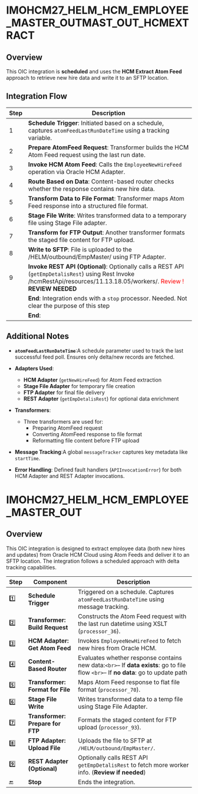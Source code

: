 # IMOHCM27_HELM_HCM_EMPLOYEE_MASTER_OUTMAST_OUT_HCMEXTRACT
## Overview
This OIC integration is **scheduled** and uses the **HCM Extract Atom Feed** approach to retrieve new hire data and write it to an SFTP location.

## Integration Flow
| Step  | Description                                                                                                                                        |
| ----- | -------------------------------------------------------------------------------------------------------------------------------------------------- |
| 1 | **Schedule Trigger**: Initiated based on a schedule, captures `atomFeedLastRunDateTime` using a tracking variable.       |
| 2 | **Prepare AtomFeed Request**: Transformer builds the HCM Atom Feed request using the last run date.                       |
| 3 | **Invoke HCM Atom Feed**: Calls the `EmployeeNewHireFeed` operation via Oracle HCM Adapter.                           |
| 4 | **Route Based on Data**: Content-based router checks whether the response contains new hire data.                         |
| 5 | **Transform Data to File Format**: Transformer maps Atom Feed response into a structured file format.                     |
| 6 | **Stage File Write**: Writes transformed data to a temporary file using Stage File adapter.                               |
| 7 | **Transform for FTP Output**: Another transformer formats the staged file content for FTP upload.                         |
| 8 | **Write to SFTP**: File is uploaded to the /HELM/outbound/EmpMaster/ using FTP Adapter.                                  |
| 9 | **Invoke REST API (Optional)**: Optionally calls a REST API (`getEmpDetalisRest`) using Rest Invoke /hcmRestApi/resources/11.13.18.05/workers/.  <font color='red'>Review !</font> **REVIEW NEEDED**
|    | **End**: Integration ends with a `stop` processor.   Needed. Not clear the purpose of this step</font>
|    | **End**:                                                                                      |

## Additional Notes

- **`atomFeedLastRunDateTime`**:A schedule parameter used to track the last successful feed poll. Ensures only delta/new records are fetched.
- **Adapters Used**:

  - **HCM Adapter** (`getNewHireFeed`) for Atom Feed extraction
  - **Stage File Adapter** for temporary file creation
  - **FTP Adapter** for final file delivery
  - **REST Adapter** (`getEmpDetalisRest`) for optional data enrichment
- **Transformers**:
  - Three transformers are used for:
    - Preparing AtomFeed request
    - Converting AtomFeed response to file format
    - Reformatting file content before FTP upload
- **Message Tracking**:A global `messageTracker` captures key metadata like `startTime`.
- **Error Handling**:
  Defined fault handlers (`APIInvocationError`) for both HCM Adapter and REST Adapter invocations.

# IMOHCM27_HELM_HCM_EMPLOYEE_MASTER_OUT
## Overview
This OIC integration is designed to extract employee data (both new hires and updates) from Oracle HCM Cloud using Atom Feeds and deliver it to an SFTP location. The integration follows a scheduled approach with delta tracking capabilities.


| Step  | Component                              | Description                                                                                                                                          |
| ----- | -------------------------------------- | ---------------------------------------------------------------------------------------------------------------------------------------------------- |
| 1️⃣ | **Schedule Trigger**             | Triggered on a schedule. Captures `atomFeedLastRunDateTime` using message tracking.                                                                |
| 2️⃣ | **Transformer: Build Request**   | Constructs the Atom Feed request with the last run datetime using XSLT (`processor_36`).                                                           |
| 3️⃣ | **HCM Adapter: Get Atom Feed**   | Invokes `EmployeeNewHireFeed` to fetch new hires from Oracle HCM.                                                                                  |
| 4️⃣ | **Content-Based Router**         | Evaluates whether response contains new data:`<br>`– If **data exists**: go to file flow `<br>`– If **no data**: go to update path |
| 5️⃣ | **Transformer: Format for File** | Maps Atom Feed response to flat file format (`processor_70`).                                                                                      |
| 6️⃣ | **Stage File Write**             | Writes transformed data to a temp file using Stage File Adapter.                                                                                     |
| 7️⃣ | **Transformer: Prepare for FTP** | Formats the staged content for FTP upload (`processor_93`).                                                                                        |
| 8️⃣ | **FTP Adapter: Upload File**     | Uploads the file to SFTP at `/HELM/outbound/EmpMaster/`.                                                                                           |
| 9️⃣ | **REST Adapter (Optional)**      | Optionally calls REST API `getEmpDetalisRest` to fetch more worker info. (**Review if needed**)                                              |
| 🔚    | **Stop**                         | Ends the integration.                                                                                                                                |
<!--stackedit_data:
eyJoaXN0b3J5IjpbLTYwMTI5NDE1LC0xMTYzMDE3MTM3LDM2MD
A4MzQ0MiwtMTA3ODI2MDcwNSwxNDE1MzQ4ODE1LC0xMTE0ODc2
NjUxLC04Mjc5NDU2ODYsLTYyMjE0NDcxMV19
-->